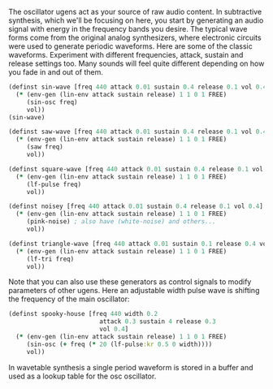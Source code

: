 The oscillator ugens act as your source of raw audio content.  In subtractive synthesis, which we'll be focusing on here, you start by generating an audio signal with energy in the frequency bands you desire.  The typical wave forms come from the original analog synthesizers, where electronic circuits were used to generate periodic waveforms.  Here are some of the classic waveforms.  Experiment with different frequencies, attack, sustain and release settings too.  Many sounds will feel quite different depending on how you fade in and out of them.

```clojure
(definst sin-wave [freq 440 attack 0.01 sustain 0.4 release 0.1 vol 0.4] 
  (* (env-gen (lin-env attack sustain release) 1 1 0 1 FREE)
     (sin-osc freq)
     vol))
(sin-wave)
```

```clojure
(definst saw-wave [freq 440 attack 0.01 sustain 0.4 release 0.1 vol 0.4] 
  (* (env-gen (lin-env attack sustain release) 1 1 0 1 FREE)
     (saw freq)
     vol))

(definst square-wave [freq 440 attack 0.01 sustain 0.4 release 0.1 vol 0.4] 
  (* (env-gen (lin-env attack sustain release) 1 1 0 1 FREE)
     (lf-pulse freq)
     vol))

(definst noisey [freq 440 attack 0.01 sustain 0.4 release 0.1 vol 0.4] 
  (* (env-gen (lin-env attack sustain release) 1 1 0 1 FREE)
     (pink-noise) ; also have (white-noise) and others...
     vol))

(definst triangle-wave [freq 440 attack 0.01 sustain 0.1 release 0.4 vol 0.4] 
  (* (env-gen (lin-env attack sustain release) 1 1 0 1 FREE)
     (lf-tri freq)
     vol))
```

Note that you can also use these generators as control signals to modify parameters of other ugens.  Here an adjustable width pulse wave is shifting the frequency of the main oscillator:

```clojure
(definst spooky-house [freq 440 width 0.2 
                         attack 0.3 sustain 4 release 0.3 
                         vol 0.4] 
  (* (env-gen (lin-env attack sustain release) 1 1 0 1 FREE)
     (sin-osc (+ freq (* 20 (lf-pulse:kr 0.5 0 width))))
     vol))
```

In wavetable synthesis a single period waveform is stored in a buffer and used as a lookup table for the osc oscillator. 
